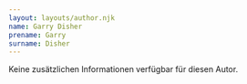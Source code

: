 ```yaml
---
layout: layouts/author.njk
name: Garry Disher
prename: Garry
surname: Disher
---
```

Keine zusätzlichen Informationen verfügbar für diesen Autor.
